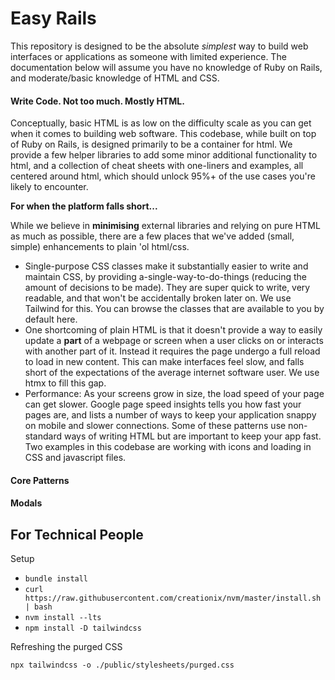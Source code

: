 # Easy Rails

This repository is designed to be the absolute *simplest* way to build web interfaces or applications as someone with limited experience. The documentation below will assume you have no knowledge of Ruby on Rails, and moderate/basic knowledge of HTML and CSS.

#### Write Code. Not too much. Mostly HTML. 

Conceptually, basic HTML is as low on the difficulty scale as you can get when it comes to building web software. This codebase, while built on top of Ruby on Rails, is designed primarily to be a container for html. We provide a few helper libraries to add some minor additional functionality to html, and a collection of cheat sheets with one-liners and examples, all centered around html, which should unlock 95%+ of the use cases you're likely to encounter.

**For when the platform falls short...**

While we believe in **minimising** external libraries and relying on pure HTML as much as possible, there are a few places that we've added (small, simple) enhancements to plain 'ol html/css.

- Single-purpose CSS classes make it substantially easier to write and maintain CSS, by providing a-single-way-to-do-things (reducing the amount of decisions to be made). They are super quick to write, very readable, and that won't be accidentally broken later on. We use Tailwind for this. You can browse the classes that are available to you by default here.
- One shortcoming of plain HTML is that it doesn't provide a way to easily update a **part** of a webpage or screen when a user clicks on or interacts with another part of it. Instead it requires the page undergo a full reload to load in new content. This can make interfaces feel slow, and falls short of the expectations of the average internet software user. We use htmx to fill this gap.
- Performance: As your screens grow in size, the load speed of your page can get slower. Google page speed insights tells you how fast your pages are, and lists a number of ways to keep your application snappy on mobile and slower connections. Some of these patterns use non-standard ways of writing HTML but are important to keep your app fast. Two examples in this codebase are working with icons and loading in CSS and javascript files.

#### Core Patterns



#### Modals



## For Technical People

Setup
- `bundle install`
- `curl https://raw.githubusercontent.com/creationix/nvm/master/install.sh | bash`
- `nvm install --lts`
- `npm install -D tailwindcss`

Refreshing the purged CSS 

```
npx tailwindcss -o ./public/stylesheets/purged.css
```